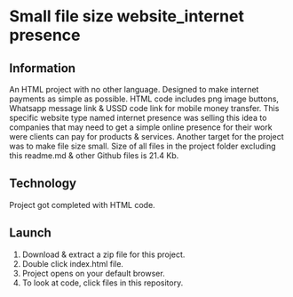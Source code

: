 # Small file size website_internet presence
## Information
An HTML project with no other language. Designed to make internet payments as simple as possible. HTML code includes png image buttons, Whatsapp message link & USSD code link for mobile money transfer. This specific website type named internet presence was selling this idea to companies that may need to get a simple online presence for their work were clients can pay for products & services. Another target for the project was to make file size small. Size of all files in the project folder excluding this readme.md & other Github files is 21.4 Kb.
## Technology
Project got completed  with HTML code.
## Launch
1. Download & extract a zip file for this project.
2. Double click index.html file.
3. Project opens on your default browser. 
4. To look at code, click files in this repository.
